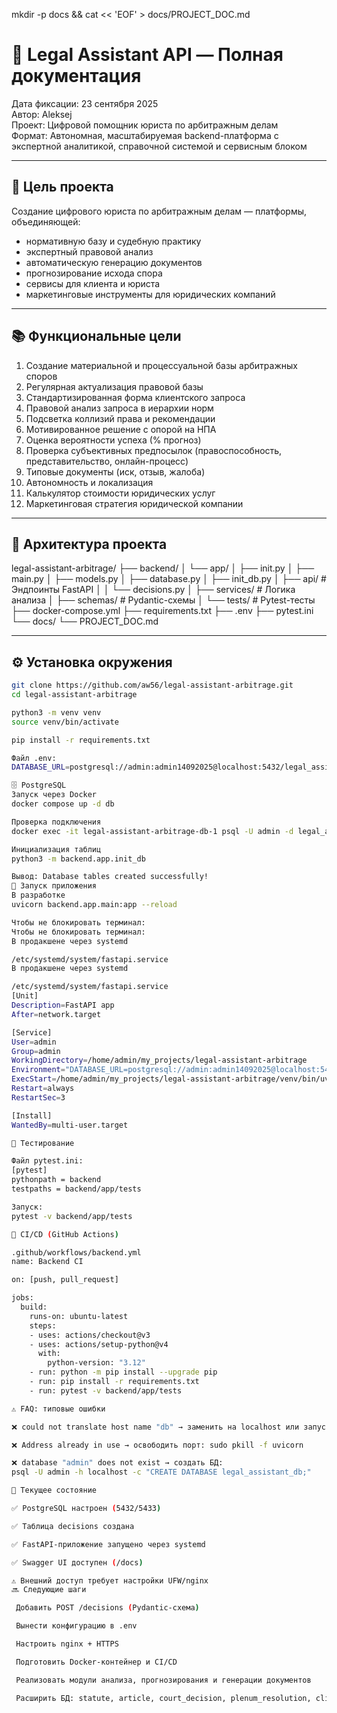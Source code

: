 mkdir -p docs && cat << 'EOF' > docs/PROJECT_DOC.md
# 📘 Legal Assistant API — Полная документация
Дата фиксации: 23 сентября 2025  
Автор: Aleksej  
Проект: Цифровой помощник юриста по арбитражным делам  
Формат: Автономная, масштабируемая backend-платформа с экспертной аналитикой, справочной системой и сервисным блоком  

---

## 🎯 Цель проекта
Создание цифрового юриста по арбитражным делам — платформы, объединяющей:  
- нормативную базу и судебную практику  
- экспертный правовой анализ  
- автоматическую генерацию документов  
- прогнозирование исхода спора  
- сервисы для клиента и юриста  
- маркетинговые инструменты для юридических компаний  

---

## 📚 Функциональные цели
1. Создание материальной и процессуальной базы арбитражных споров  
2. Регулярная актуализация правовой базы  
3. Стандартизированная форма клиентского запроса  
4. Правовой анализ запроса в иерархии норм  
5. Подсветка коллизий права и рекомендации  
6. Мотивированное решение с опорой на НПА  
7. Оценка вероятности успеха (% прогноз)  
8. Проверка субъективных предпосылок (правоспособность, представительство, онлайн-процесс)  
9. Типовые документы (иск, отзыв, жалоба)  
10. Автономность и локализация  
11. Калькулятор стоимости юридических услуг  
12. Маркетинговая стратегия юридической компании  

---

## 🧱 Архитектура проекта

legal-assistant-arbitrage/
├── backend/
│ └── app/
│ ├── init.py
│ ├── main.py
│ ├── models.py
│ ├── database.py
│ ├── init_db.py
│ ├── api/ # Эндпоинты FastAPI
│ │ └── decisions.py
│ ├── services/ # Логика анализа
│ ├── schemas/ # Pydantic-схемы
│ └── tests/ # Pytest-тесты
├── docker-compose.yml
├── requirements.txt
├── .env
├── pytest.ini
└── docs/
└── PROJECT_DOC.md

---

## ⚙️ Установка окружения
```bash
git clone https://github.com/aw56/legal-assistant-arbitrage.git
cd legal-assistant-arbitrage

python3 -m venv venv
source venv/bin/activate

pip install -r requirements.txt

Файл .env:
DATABASE_URL=postgresql://admin:admin14092025@localhost:5432/legal_assistant_db

🗄️ PostgreSQL
Запуск через Docker
docker compose up -d db

Проверка подключения
docker exec -it legal-assistant-arbitrage-db-1 psql -U admin -d legal_assistant_db

Инициализация таблиц
python3 -m backend.app.init_db

Вывод: Database tables created successfully!
🚀 Запуск приложения
В разработке
uvicorn backend.app.main:app --reload

Чтобы не блокировать терминал:
Чтобы не блокировать терминал:
В продакшене через systemd

/etc/systemd/system/fastapi.service
В продакшене через systemd

/etc/systemd/system/fastapi.service
[Unit]
Description=FastAPI app
After=network.target

[Service]
User=admin
Group=admin
WorkingDirectory=/home/admin/my_projects/legal-assistant-arbitrage
Environment="DATABASE_URL=postgresql://admin:admin14092025@localhost:5432/legal_assistant_db"
ExecStart=/home/admin/my_projects/legal-assistant-arbitrage/venv/bin/uvicorn backend.app.main:app --host 0.0.0.0 --port 8000
Restart=always
RestartSec=3

[Install]
WantedBy=multi-user.target

🧪 Тестирование

Файл pytest.ini:
[pytest]
pythonpath = backend
testpaths = backend/app/tests

Запуск:
pytest -v backend/app/tests

🤖 CI/CD (GitHub Actions)

.github/workflows/backend.yml
name: Backend CI

on: [push, pull_request]

jobs:
  build:
    runs-on: ubuntu-latest
    steps:
    - uses: actions/checkout@v3
    - uses: actions/setup-python@v4
      with:
        python-version: "3.12"
    - run: python -m pip install --upgrade pip
    - run: pip install -r requirements.txt
    - run: pytest -v backend/app/tests

⚠️ FAQ: типовые ошибки

❌ could not translate host name "db" → заменить на localhost или запустить контейнер

❌ Address already in use → освободить порт: sudo pkill -f uvicorn

❌ database "admin" does not exist → создать БД:
psql -U admin -h localhost -c "CREATE DATABASE legal_assistant_db;"

📌 Текущее состояние

✅ PostgreSQL настроен (5432/5433)

✅ Таблица decisions создана

✅ FastAPI-приложение запущено через systemd

✅ Swagger UI доступен (/docs)

⚠️ Внешний доступ требует настройки UFW/nginx
🔜 Следующие шаги

 Добавить POST /decisions (Pydantic-схема)

 Вынести конфигурацию в .env

 Настроить nginx + HTTPS

 Подготовить Docker-контейнер и CI/CD

 Реализовать модули анализа, прогнозирования и генерации документов

 Расширить БД: statute, article, court_decision, plenum_resolution, client_request, legal_opinion, document_template
